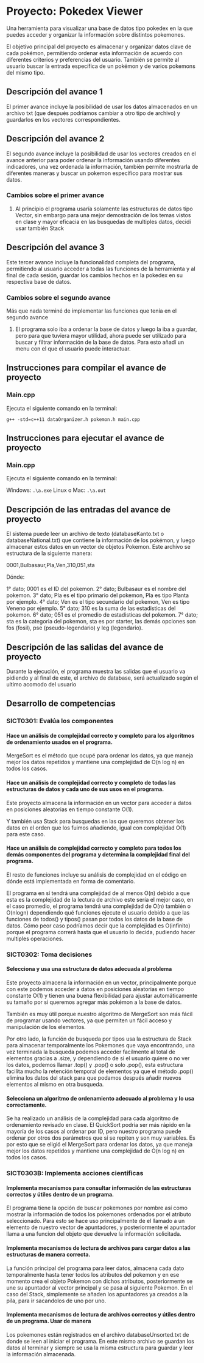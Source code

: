 # Proyecto: Pokedex Viewer
Una herramienta para visualizar una base de datos tipo pokedex en la que puedes acceder y organizar la información sobre distintos pokemones.

El objetivo principal del proyecto es almacenar y organizar datos clave de cada pokémon, permitiendo ordenar esta información de acuerdo con diferentes criterios y preferencias del usuario. También se permite al usuario buscar la entrada específica de un pokémon y de varios pokemons del mismo tipo.

## Descripción del avance 1
El primer avance incluye la posibilidad de usar los datos almacenados en un archivo txt (que después podríamos cambiar a otro tipo de archivo) y guardarlos en los vectores correspondientes.

## Descripción del avance 2
El segundo avance incluye la posibilidad de usar los vectores creados en el avance anterior para poder ordenar la información usando diferentes indicadores, una vez ordenada la información, también permite mostrarla de diferentes maneras y buscar un pokemon específico para mostrar sus datos.

### Cambios sobre el primer avance
1. Al principio el programa usaría solamente las estructuras de datos tipo Vector, sin embargo para una mejor demostración de los temas vistos en clase y mayor eficacia en las busquedas de multiples datos, decidí usar también Stack

## Descripción del avance 3
Este tercer avance incluye la funcionalidad completa del programa, permitiendo al usuario acceder a todas las funciones de la herramienta y al final de cada sesión, guardar los cambios hechos en la pokedex en su respectiva base de datos.

### Cambios sobre el segundo avance
Más que nada terminé de implementar las funciones que tenía en el segundo avance
1. El programa solo iba a ordenar la base de datos y luego la iba a guardar, pero para que tuviera mayor utilidad, ahora puede ser utilizado para buscar y filtrar información de la base de datos. Para esto añadí un menu con el que el usuario puede interactuar.

## Instrucciones para compilar el avance de proyecto
### Main.cpp
Ejecuta el siguiente comando en la terminal:

`g++ -std=c++11 dataOrganizer.h pokemon.h main.cpp`

## Instrucciones para ejecutar el avance de proyecto
### Main.cpp
Ejecuta el siguiente comando en la terminal:

Windows:
`.\a.exe`
Linux o Mac:
`.\a.out`

## Descripción de las entradas del avance de proyecto
El sistema puede leer un archivo de texto (databaseKanto.txt o databaseNational.txt) que contiene la información de los pokémon, y luego almacenar estos datos en un vector de objetos Pokemon. Este archivo se estructura de la siguiente manera:

0001,Bulbasaur,Pla,Ven,310,051,sta

Dónde:

1° dato; 0001 es el ID del pokemon.
2° dato; Bulbasaur es el nombre del pokemon.
3° dato; Pla es el tipo primario del pokemon, Pla es tipo Planta por ejemplo.
4° dato; Ven es el tipo secundario del pokemon, Ven es tipo Veneno por ejemplo.
5° dato; 310 es la suma de las estadisticas del pokemon.
6° dato; 051 es el promedio de estadisticas del pokemon.
7° dato; sta es la categoria del pokemon, sta es por starter, las demás opciones son fos (fosil), pse (pseudo-legendario) y leg (legendario).

## Descripción de las salidas del avance de proyecto
Durante la ejecución, el programa muestra las salidas que el usuario va pidiendo y al final de este, el archivo de database, será actualizado según el ultimo acomodo del usuario

## Desarrollo de competencias

### SICT0301: Evalúa los componentes
#### Hace un análisis de complejidad correcto y completo para los algoritmos de ordenamiento usados en el programa.
MergeSort es el método que ocupé para ordenar los datos, ya que maneja mejor los datos repetidos y mantiene una complejidad de O(n log n) en todos los casos.

#### Hace un análisis de complejidad correcto y completo de todas las estructuras de datos y cada uno de sus usos en el programa.
Este proyecto almacena la información en un vector para acceder a datos en posiciones aleatorias en tiempo constante O(1).

Y también usa Stack para busquedas en las que queremos obtener los datos en el orden que los fuimos añadiendo, igual con complejidad O(1) para este caso.

#### Hace un análisis de complejidad correcto y completo para todos los demás componentes del programa y determina la complejidad final del programa.
El resto de funciones incluye su análisis de complejidad en el código en dónde está implementada en forma de comentario.

El programa en sí tendrá una complejidad de al menos O(n) debido a que esta es la complejidad de la lectura de archivo este sería el mejor caso, en el caso promedio, el programa tendrá una complejidad de O(n) también o O(nlogn) dependiendo qué funciones ejecute el usuario debido a que las funciones de todos() y tipos() pasan por todos los datos de la base de datos. Cómo peor caso podríamos decir que la complejidad es O(infinito) porque el programa correrá hasta que el usuario lo decida, pudiendo hacer multiples operaciones.

### SICT0302: Toma decisiones
#### Selecciona y usa una estructura de datos adecuada al problema
Este proyecto almacena la información en un vector, principalmente porque con este podemos acceder a datos en posiciones aleatorias en tiempo constante O(1) y tienen una buena flexibilidad para ajustar automáticamente su tamaño por si queremos agregar más pokémon a la base de datos.

También es muy útil porque nuestro algoritmo de MergeSort son más fácil de programar usando vectores, ya que permiten un fácil acceso y manipulación de los elementos.

Por otro lado, la función de busqueda por tipos usa la estructura de Stack para almacenar temporalmente los Pokemones que vaya encontrando, una vez terminada la busqueda podemos acceder facilmente al total de elementos gracias a .size, y dependiendo de si el usuario quiere o no ver los datos, podemos llamar .top() y .pop() o solo .pop(), esta estructura facilita mucho la retención temporal de elementos ya que el método .pop() elimina los datos del stack para que podamos después añadir nuevos elementos al mismo en otra busqueda.

#### Selecciona un algoritmo de ordenamiento adecuado al problema y lo usa correctamente.
Se ha realizado un análisis de la complejidad para cada algoritmo de ordenamiento revisado en clase. El QuickSort podría ser más rápido en la mayoría de los casos al ordenar por ID, pero nuestro programa puede ordenar por otros dos parámetros que sí se repiten y son muy variables. Es por esto que se eligió el MergeSort para ordenar los datos, ya que maneja mejor los datos repetidos y mantiene una complejidad de O(n log n) en todos los casos.

### SICT0303B: Implementa acciones científicas
#### Implementa mecanismos para consultar información de las estructuras correctos y útiles dentro de un programa.
El programa tiene la opción de buscar pokemones por nombre así como mostrar la información de todos los pokemones ordenados por el atributo seleccionado. Para esto se hace uso principalmente de el llamado a un elemento de nuestro vector de apuntadores, y posteriormente el apuntador llama a una funcion del objeto que devuelve la información solicitada.

#### Implementa mecanismos de lectura de archivos para cargar datos a las estructuras de manera correcta.
La función principal del programa para leer datos, almacena cada dato temporalmente hasta tener todos los atributos del pokemon y en ese momento crea el objeto Pokemon con dichos atributos, posteriormente se une su apuntador al vector principal y se pasa al siguiente Pokemon. En el caso del Stack, simplemente se añaden los apuntadores ya creados a la pila, para ir sacandolos de uno por uno.

#### Implementa mecanismos de lectura de archivos correctos y útiles dentro de un programa. Usar de manera
Los pokemones están registrados en el archivo databaseUnsorted.txt de donde se leen al iniciar el programa. En este mismo archivo se guardan los datos al terminar y siempre se usa la misma estructura para guardar y leer la información almacenada.